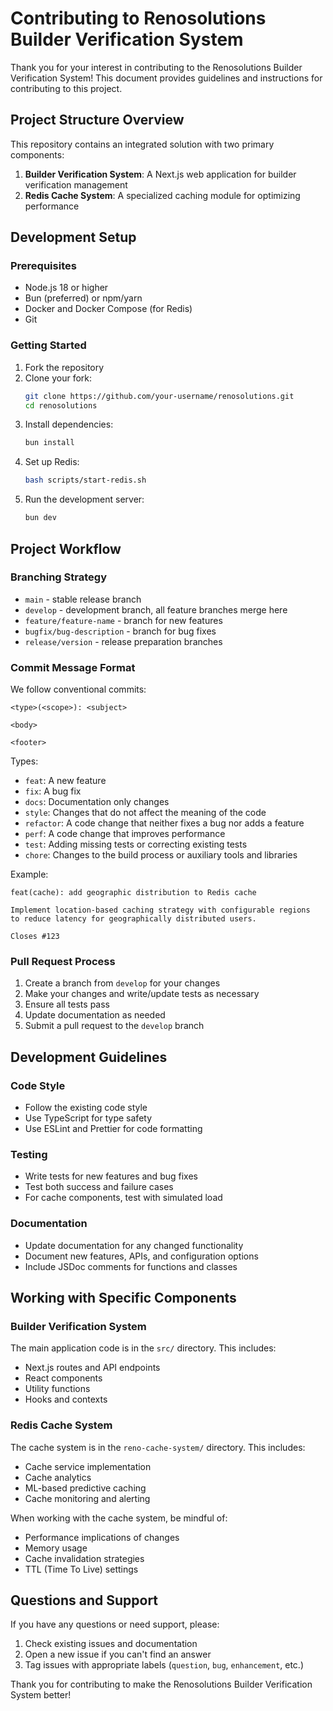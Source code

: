 # Contributing to Renosolutions Builder Verification System

Thank you for your interest in contributing to the Renosolutions Builder Verification System! This document provides guidelines and instructions for contributing to this project.

## Project Structure Overview

This repository contains an integrated solution with two primary components:

1. **Builder Verification System**: A Next.js web application for builder verification management
2. **Redis Cache System**: A specialized caching module for optimizing performance

## Development Setup

### Prerequisites

- Node.js 18 or higher
- Bun (preferred) or npm/yarn
- Docker and Docker Compose (for Redis)
- Git

### Getting Started

1. Fork the repository
2. Clone your fork:
   ```bash
   git clone https://github.com/your-username/renosolutions.git
   cd renosolutions
   ```
3. Install dependencies:
   ```bash
   bun install
   ```
4. Set up Redis:
   ```bash
   bash scripts/start-redis.sh
   ```
5. Run the development server:
   ```bash
   bun dev
   ```

## Project Workflow

### Branching Strategy

- `main` - stable release branch
- `develop` - development branch, all feature branches merge here
- `feature/feature-name` - branch for new features
- `bugfix/bug-description` - branch for bug fixes
- `release/version` - release preparation branches

### Commit Message Format

We follow conventional commits:

```
<type>(<scope>): <subject>

<body>

<footer>
```

Types:
- `feat`: A new feature
- `fix`: A bug fix
- `docs`: Documentation only changes
- `style`: Changes that do not affect the meaning of the code
- `refactor`: A code change that neither fixes a bug nor adds a feature
- `perf`: A code change that improves performance
- `test`: Adding missing tests or correcting existing tests
- `chore`: Changes to the build process or auxiliary tools and libraries

Example:
```
feat(cache): add geographic distribution to Redis cache

Implement location-based caching strategy with configurable regions
to reduce latency for geographically distributed users.

Closes #123
```

### Pull Request Process

1. Create a branch from `develop` for your changes
2. Make your changes and write/update tests as necessary
3. Ensure all tests pass
4. Update documentation as needed
5. Submit a pull request to the `develop` branch

## Development Guidelines

### Code Style

- Follow the existing code style
- Use TypeScript for type safety
- Use ESLint and Prettier for code formatting

### Testing

- Write tests for new features and bug fixes
- Test both success and failure cases
- For cache components, test with simulated load

### Documentation

- Update documentation for any changed functionality
- Document new features, APIs, and configuration options
- Include JSDoc comments for functions and classes

## Working with Specific Components

### Builder Verification System

The main application code is in the `src/` directory. This includes:

- Next.js routes and API endpoints
- React components
- Utility functions
- Hooks and contexts

### Redis Cache System

The cache system is in the `reno-cache-system/` directory. This includes:

- Cache service implementation
- Cache analytics
- ML-based predictive caching
- Cache monitoring and alerting

When working with the cache system, be mindful of:
- Performance implications of changes
- Memory usage
- Cache invalidation strategies
- TTL (Time To Live) settings

## Questions and Support

If you have any questions or need support, please:

1. Check existing issues and documentation
2. Open a new issue if you can't find an answer
3. Tag issues with appropriate labels (`question`, `bug`, `enhancement`, etc.)

Thank you for contributing to make the Renosolutions Builder Verification System better!
